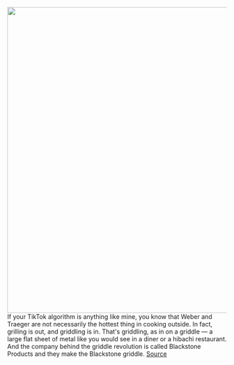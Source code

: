<img src='https://cdn.vox-cdn.com/thumbor/Cky1ObRbBzdrgROouQZbXeI34sk=/0x0:2050x1367/1200x675/filters:focal(861x520:1189x848)/cdn.vox-cdn.com/uploads/chorus_image/image/69605343/VRG_ILLO_Decoder_Roger_Dahle_s.0.jpg' width='700px' /><br/>
If your TikTok algorithm is anything like mine, you know that Weber and Traeger are not necessarily the hottest thing in cooking outside. In fact, grilling is out, and griddling is in. That's griddling, as in on a griddle — a large flat sheet of metal like you would see in a diner or a hibachi restaurant. And the company behind the griddle revolution is called Blackstone Products and they make the Blackstone griddle.
<a href='https://www.theverge.com/22583787/blackstone-griddle-roger-dahle-interview-decoder'> Source <a/>